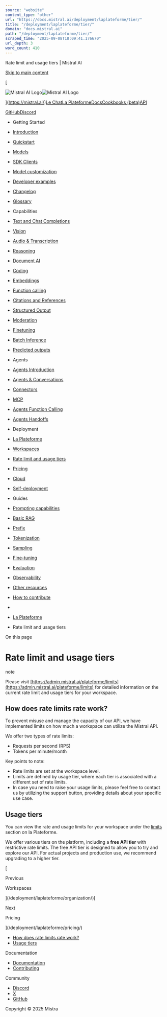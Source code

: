 ```yaml
---
source: "website"
content_type: "other"
url: "https://docs.mistral.ai/deployment/laplateforme/tier/"
title: "/deployment/laplateforme/tier/"
domain: "docs.mistral.ai"
path: "/deployment/laplateforme/tier/"
scraped_time: "2025-09-08T18:09:41.176670"
url_depth: 3
word_count: 410
---
```


Rate limit and usage tiers | Mistral AI

[Skip to main content](#__docusaurus_skipToContent_fallback)

[

![Mistral AI Logo](/img/logo.svg)![Mistral AI Logo](/img/logo-dark.svg)

](https://mistral.ai/)[Le Chat](https://chat.mistral.ai/)[La Plateforme](https://console.mistral.ai/)[Docs](/)[Cookbooks (beta)](/cookbooks/)[API](/api/)

[GitHub](https://github.com/mistralai/)[Discord](https://discord.gg/mistralai)

*   Getting Started
*   [Introduction](/)
*   [Quickstart](/getting-started/quickstart/)
*   [Models](/getting-started/models/models_overview/)

*   [SDK Clients](/getting-started/clients/)
*   [Model customization](/getting-started/customization/)
*   [Developer examples](/getting-started/stories/)
*   [Changelog](/getting-started/changelog/)
*   [Glossary](/getting-started/glossary/)
*   Capabilities
*   [Text and Chat Completions](/capabilities/completion/)
*   [Vision](/capabilities/vision/)
*   [Audio & Transcription](/capabilities/audio/)
*   [Reasoning](/capabilities/reasoning/)
*   [Document AI](/capabilities/document_ai/document_ai_overview/)

*   [Coding](/capabilities/code_generation/)
*   [Embeddings](/capabilities/embeddings/overview/)

*   [Function calling](/capabilities/function_calling/)
*   [Citations and References](/capabilities/citations/)
*   [Structured Output](/capabilities/structured-output/structured_output_overview/)

*   [Moderation](/capabilities/guardrailing/)
*   [Finetuning](/capabilities/finetuning/finetuning_overview/)

*   [Batch Inference](/capabilities/batch/)
*   [Predicted outputs](/capabilities/predicted-outputs/)
*   Agents
*   [Agents Introduction](/agents/agents_introduction/)
*   [Agents & Conversations](/agents/agents_basics/)
*   [Connectors](/agents/connectors/connectors/)

*   [MCP](/agents/mcp/)
*   [Agents Function Calling](/agents/function_calling/)
*   [Agents Handoffs](/agents/handoffs/)
*   Deployment
*   [La Plateforme](/deployment/laplateforme/overview/)

*   [Workspaces](/deployment/laplateforme/organization/)
*   [Rate limit and usage tiers](/deployment/laplateforme/tier/)
*   [Pricing](/deployment/laplateforme/pricing/)
*   [Cloud](/deployment/cloud/overview/)

*   [Self-deployment](/deployment/self-deployment/overview/)

*   Guides
*   [Prompting capabilities](/guides/prompting_capabilities/)
*   [Basic RAG](/guides/rag/)
*   [Prefix](/guides/prefix/)
*   [Tokenization](/guides/tokenization/)
*   [Sampling](/guides/sampling/)
*   [Fine-tuning](/guides/finetuning/)
*   [Evaluation](/guides/evaluation/)
*   [Observability](/guides/observability/)
*   [Other resources](/guides/resources/)
*   [How to contribute](/guides/contribute/overview/)

*   [](/)
*   [La Plateforme](/deployment/laplateforme/overview/)
*   Rate limit and usage tiers

On this page

# Rate limit and usage tiers

note

Please visit [https://admin.mistral.ai/plateforme/limits](https://admin.mistral.ai/plateforme/limits) for detailed information on the current rate limit and usage tiers for your workspace.

## How does rate limits rate work?[​](#how-does-rate-limits-rate-work "Direct link to How does rate limits rate work?")

To prevent misuse and manage the capacity of our API, we have implemented limits on how much a workspace can utilize the Mistral API.

We offer two types of rate limits:

*   Requests per second (RPS)
*   Tokens per minute/month

Key points to note:

*   Rate limits are set at the workspace level.
*   Limits are defined by usage tier, where each tier is associated with a different set of rate limits.
*   In case you need to raise your usage limits, please feel free to contact us by utilizing the support button, providing details about your specific use case.

## Usage tiers[​](#usage-tiers "Direct link to Usage tiers")

You can view the rate and usage limits for your workspace under the [limits](https://admin.mistral.ai/plateforme/limits) section on la Plateforme.

We offer various tiers on the platform, including a **free API tier** with restrictive rate limits. The free API tier is designed to allow you to try and explore our API. For actual projects and production use, we recommend upgrading to a higher tier.

[

Previous

Workspaces

](/deployment/laplateforme/organization/)[

Next

Pricing

](/deployment/laplateforme/pricing/)

*   [How does rate limits rate work?](#how-does-rate-limits-rate-work)
*   [Usage tiers](#usage-tiers)

Documentation

*   [Documentation](/)
*   [Contributing](/guides/contribute/overview/)

Community

*   [Discord](https://discord.gg/mistralai)
*   [X](https://twitter.com/MistralAI)
*   [GitHub](https://github.com/mistralai)

Copyright © 2025 Mistra